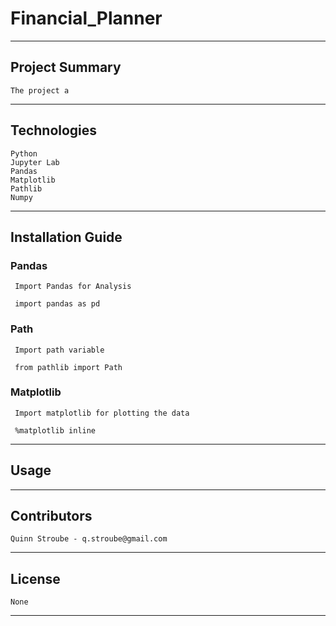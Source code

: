 # Financial_Planner
---
## Project Summary
    The project a
---
## Technologies
    Python
    Jupyter Lab
    Pandas
    Matplotlib
    Pathlib
    Numpy
---
## Installation Guide
 ### Pandas
     Import Pandas for Analysis
     
     import pandas as pd
    
 ### Path    
     Import path variable
     
     from pathlib import Path
     
 ### Matplotlib    
     Import matplotlib for plotting the data
     
     %matplotlib inline
---
## Usage
    
---
## Contributors
    Quinn Stroube - q.stroube@gmail.com
---
## License
    None
---